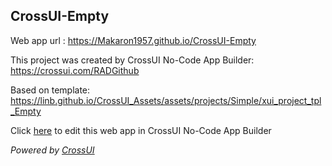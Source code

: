 ## CrossUI-Empty
Web app url : https://Makaron1957.github.io/CrossUI-Empty

This project was created by CrossUI No-Code App Builder: https://crossui.com/RADGithub

Based on template: https://linb.github.io/CrossUI_Assets/assets/projects/Simple/xui_project_tpl_Empty

Click [here](https://crossui.com/RADGithub/#!from=github&owner=Makaron1957&repo=CrossUI-Empty) to edit this web app in CrossUI No-Code App Builder

<i>Powered by [CrossUI](https://crossui.com)</i>
